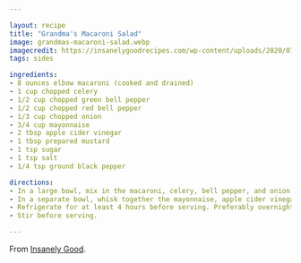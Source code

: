 ```yaml
---

layout: recipe
title: "Grandma's Macaroni Salad"
image: grandmas-macaroni-salad.webp
imagecredit: https://insanelygoodrecipes.com/wp-content/uploads/2020/07/Grandmas_Macaroni_Salad_Pin-683x1024.webp
tags: sides

ingredients:
- 8 ounces elbow macaroni (cooked and drained)
- 1 cup chopped celery
- 1/2 cup chopped green bell pepper
- 1/2 cup chopped red bell pepper
- 1/3 cup chopped onion
- 3/4 cup mayonnaise
- 2 tbsp apple cider vinegar
- 1 tbsp prepared mustard
- 1 tsp sugar
- 1 tsp salt
- 1/4 tsp ground black pepper

directions:
- In a large bowl, mix in the macaroni, celery, bell pepper, and onion.
- In a separate bowl, whisk together the mayonnaise, apple cider vinegar, mustard, sugar, salt, and pepper until combined. Pour the mixture into the macaroni and vegetables. Mix well until everything is thoroughly coated in the dressing.
- Refrigerate for at least 4 hours before serving. Preferably overnight.
- Stir before serving.

---
```


From [Insanely Good](https://insanelygoodrecipes.com/grandmas-macaroni-salad/).
